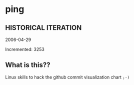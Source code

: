 # ping

## HISTORICAL ITERATION
2006-04-29

Incremented: 3253

## What is this?? 
Linux skills to hack the github commit visualization chart `;-)`
